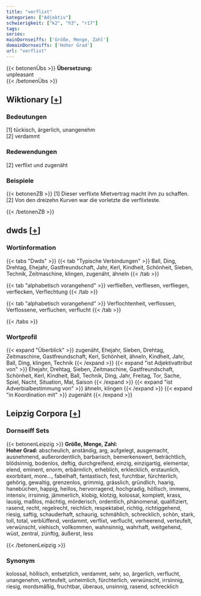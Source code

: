 ```yaml
---
title: "verflixt"
kategorien: ["Adjektiv"]
schwierigkeit: ["k2", "h3", "r17"]
tags:
series:
mainDornseiffs: ['Größe, Menge, Zahl']
domainDornseiffs: ['Hoher Grad']
url: "verflixt"
---
```


{{< betonenÜbs >}}
**Übersetzung:**  
unpleasant  
{{< /betonenÜbs >}}

## Wiktionary [[+](https://de.wiktionary.org/wiki/verflixt)]

### Bedeutungen
[1] tückisch, ärgerlich, unangenehm  
[2] verdammt  

### Redewendungen
[2] verflixt und zugenäht  

### Beispiele
{{< betonenZB >}}
[1] Dieser verflixte Mietvertrag macht ihm zu schaffen.  
[2] Von den dreizehn Kurven war die vorletzte die verflixteste.  

{{< /betonenZB >}}


## dwds [[+](https://www.dwds.de/wb/verflixt)]

### Wortinformation
{{< tabs "Dwds" >}}
{{< tab "Typische Verbindungen" >}}
Ball, Ding, Drehtag, Ehejahr, Gastfreundschaft, Jahr, Kerl, Kindheit, Schönheit, Sieben, Technik, Zeitmaschine, klingen, zugenäht, ähneln
{{< /tab >}}

{{< tab "alphabetisch vorangehend" >}}
verfließen, verfliesen, verfliegen, verflecken, Verflechtung
{{< /tab >}}

{{< tab "alphabetisch vorangehend" >}}
Verflochtenheit, verflossen, Verflossene, verfluchen, verflucht
{{< /tab >}}

{{< /tabs >}}

### Wortprofil
{{< expand "Überblick" >}} zugenäht, Ehejahr, Sieben, Drehtag, Zeitmaschine, Gastfreundschaft, Kerl, Schönheit, ähneln, Kindheit, Jahr, Ball, Ding, klingen, Technik {{< /expand >}}
{{< expand "ist Adjektivattribut von" >}} Ehejahr, Drehtag, Sieben, Zeitmaschine, Gastfreundschaft, Schönheit, Kerl, Kindheit, Ball, Technik, Ding, Jahr, Freitag, Tor, Sache, Spiel, Nacht, Situation, Mal, Saison {{< /expand >}}
{{< expand "ist Adverbialbestimmung von" >}} ähneln, klingen {{< /expand >}}
{{< expand "in Koordination mit" >}} zugenäht {{< /expand >}}

## Leipzig Corpora [[+](https://corpora.uni-leipzig.de/en/res?word=verflixt&corpusId=deu_newscrawl-public_2018)]

### Dornseiff Sets
{{< betonenLeipzig >}}
**Größe, Menge, Zahl:**  
**Hoher Grad:** abscheulich, anständig, arg, aufgelegt, ausgemacht, ausnehmend, außerordentlich, barbarisch, bemerkenswert, beträchtlich, blödsinnig, bodenlos, deftig, durchgreifend, einzig, einzigartig, elementar, elend, eminent, enorm, erbärmlich, erheblich, erklecklich, erstaunlich, exorbitant, more..., fabelhaft, fantastisch, fest, furchtbar, fürchterlich, gehörig, gewaltig, grenzenlos, grimmig, grässlich, gründlich, haarig, hanebüchen, happig, heillos, hervorragend, hochgradig, höllisch, immens, intensiv, irrsinnig, jämmerlich, klobig, klotzig, kolossal, komplett, krass, lausig, maßlos, mächtig, mörderisch, ordentlich, phänomenal, qualifiziert, rasend, recht, regelrecht, reichlich, respektabel, richtig, richtiggehend, riesig, saftig, schauderhaft, schaurig, schmählich, schrecklich, schön, stark, toll, total, verblüffend, verdammt, verflixt, verflucht, verheerend, verteufelt, verwünscht, viehisch, vollkommen, wahnsinnig, wahrhaft, weitgehend, wüst, zentral, zünftig, äußerst, less  

{{< /betonenLeipzig >}}

### Synonym
kolossal, höllisch, entsetzlich, verdammt, sehr, so, ärgerlich, verflucht, unangenehm, verteufelt, unheimlich, fürchterlich, verwünscht, irrsinnig, riesig, mordsmäßig, fruchtbar, überaus, unsinnig, rasend, schrecklich

